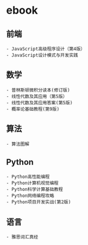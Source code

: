 # ebook

## 前端
    - JavaScript高级程序设计（第4版）
    - JavaScript设计模式与开发实践
## 数学
    - 普林斯顿微积分读本(修订版)
    - 线性代数及其应用（第5版）
    - 线性代数及其应用答案(第5版)
    - 概率论基础教程(第9版)
## 算法
    - 算法图解
## Python
    - Python高性能编程
    - Python计算机视觉编程
    - Python科学计算基础教程
    - Python网络编程攻略
    - Python项目开发实战(第2版)
## 语言
    - 雅思词汇真经